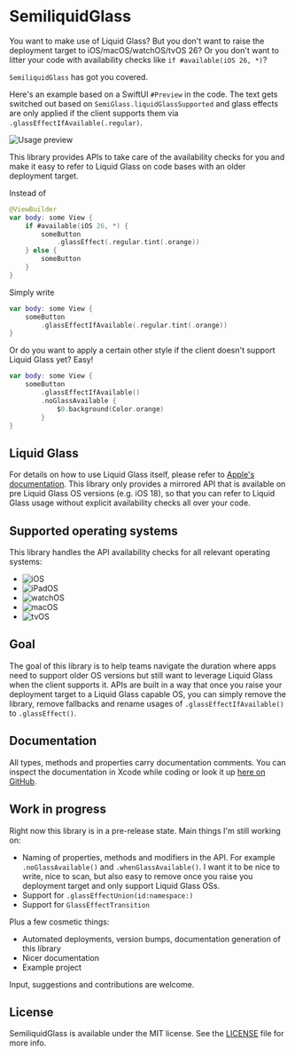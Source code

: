 # SemiliquidGlass

You want to make use of Liquid Glass?
But you don't want to raise the deployment target to iOS/macOS/watchOS/tvOS 26?
Or you don't want to litter your code with availability checks like `if #available(iOS 26, *)`?

`SemiliquidGlass` has got you covered.

Here's an example based on a SwiftUI `#Preview` in the code. The text gets switched out based on `SemiGlass.liquidGlassSupported` and glass effects are only applied if the client supports them via `.glassEffectIfAvailable(.regular)`.

![Usage preview](Assets/semiliquid-preview.gif)

This library provides APIs to take care of the availability checks for you and make it easy to refer to Liquid Glass on code bases with an older deployment target.

Instead of 

```swift
@ViewBuilder
var body: some View {
    if #available(iOS 26, *) {
        someButton
            .glassEffect(.regular.tint(.orange))
    } else {
        someButton
    }
}
```
    
Simply write

```swift
var body: some View {
    someButton
        .glassEffectIfAvailable(.regular.tint(.orange))
}
```
    
Or do you want to apply a certain other style if the client doesn't support Liquid Glass yet? Easy!

```swift
var body: some View {
    someButton
        .glassEffectIfAvailable()
        .noGlassAvailable {
            $0.background(Color.orange)
        }
}
```

## Liquid Glass

For details on how to use Liquid Glass itself, please refer to [Apple's documentation](https://developer.apple.com/documentation/TechnologyOverviews/adopting-liquid-glass).
This library only provides a mirrored API that is available on pre Liquid Glass OS versions (e.g. iOS 18), so that you can refer to Liquid Glass usage without explicit availability checks all over your code.

## Supported operating systems

This library handles the API availability checks for all relevant operating systems:

- ![iOS](https://img.shields.io/badge/iOS-supported-brightgreen)
- ![iPadOS](https://img.shields.io/badge/iPadOS-supported-brightgreen)
- ![watchOS](https://img.shields.io/badge/watchOS-supported-brightgreen)
- ![macOS](https://img.shields.io/badge/macOS-supported-brightgreen)
- ![tvOS](https://img.shields.io/badge/tvOS-supported-brightgreen)
    
## Goal

The goal of this library is to help teams navigate the duration where apps need to support older OS versions but still want to leverage Liquid Glass when the client supports it.
APIs are built in a way that once you raise your deployment target to a Liquid Glass capable OS, you can simply remove the library, remove fallbacks and rename usages of `.glassEffectIfAvailable()` to `.glassEffect()`.

## Documentation

All types, methods and properties carry documentation comments. You can inspect the documentation in Xcode while coding or look it up [here on GitHub](https://janmensch.github.io/SemiliquidGlass/documentation/semiliquidglass/).

## Work in progress

Right now this library is in a pre-release state. Main things I'm still working on:

- Naming of properties, methods and modifiers in the API. For example `.noGlassAvailable()` and `.whenGlassAvailable()`. I want it to be nice to write, nice to scan, but also easy to remove once you raise you deployment target and only support Liquid Glass OSs.
- Support for `.glassEffectUnion(id:namespace:)`
- Support for `GlassEffectTransition`

Plus a few cosmetic things:

- Automated deployments, version bumps, documentation generation of this library
- Nicer documentation
- Example project

Input, suggestions and contributions are welcome.

## License

SemiliquidGlass is available under the MIT license. See the [LICENSE](https://github.com/JanMensch/SemiliquidGlass/blob/main/LICENSE) file for more info.
